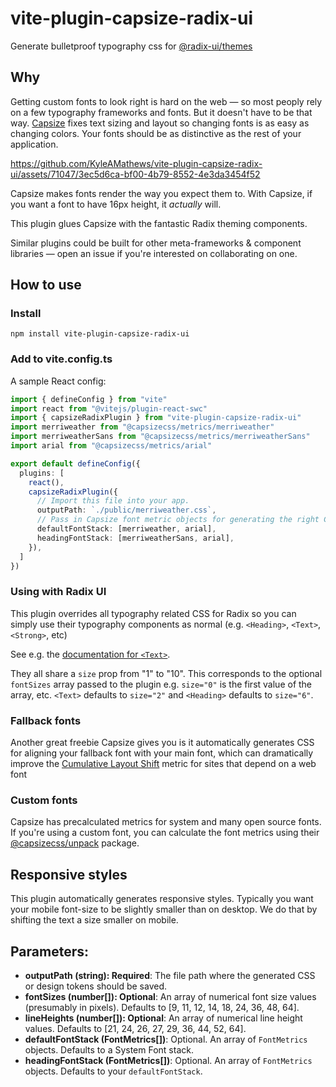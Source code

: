 # vite-plugin-capsize-radix-ui

Generate bulletproof typography css for [@radix-ui/themes](https://www.radix-ui.com/)

## Why

Getting custom fonts to look right is hard on the web — so most peoply
rely on a few typography frameworks and fonts. But it doesn't have to be that
way. [Capsize](https://seek-oss.github.io/capsize/) fixes text sizing and layout
so changing fonts is as easy as changing colors. Your fonts should be as distinctive
as the rest of your application.

https://github.com/KyleAMathews/vite-plugin-capsize-radix-ui/assets/71047/3ec5d6ca-bf00-4b79-8552-4e3da3454f52

Capsize makes fonts render the way you expect them to. With Capsize, if you
want a font to have 16px height, it _actually_ will.

This plugin glues Capsize with the fantastic Radix theming components.

Similar plugins could be built for other meta-frameworks & component libraries — open an issue
if you're interested on collaborating on one.

## How to use

### Install

`npm install vite-plugin-capsize-radix-ui`

### Add to vite.config.ts

A sample React config:
```ts
import { defineConfig } from "vite"
import react from "@vitejs/plugin-react-swc"
import { capsizeRadixPlugin } from "vite-plugin-capsize-radix-ui"
import merriweather from "@capsizecss/metrics/merriweather"
import merriweatherSans from "@capsizecss/metrics/merriweatherSans"
import arial from "@capsizecss/metrics/arial"

export default defineConfig({
  plugins: [
    react(),
    capsizeRadixPlugin({
      // Import this file into your app.
      outputPath: `./public/merriweather.css`,
      // Pass in Capsize font metric objects for generating the right CSS.
      defaultFontStack: [merriweather, arial],
      headingFontStack: [merriweatherSans, arial],
    }),
  ]
})
```

### Using with Radix UI
This plugin overrides all typography related CSS for Radix so you can simply
use their typography components as normal (e.g. `<Heading>`, `<Text>`, `<Strong>`, etc)

See e.g. the [documentation for `<Text>`](https://www.radix-ui.com/themes/docs/components/text).

They all share a `size` prop from "1" to "10". This corresponds to the optional
`fontSizes` array passed to the plugin e.g. `size="0"` is the first value of
the array, etc. `<Text>` defaults to `size="2"` and `<Heading>` defaults to
`size="6"`.

### Fallback fonts

Another great freebie Capsize gives you is it automatically generates CSS for
aligning your fallback font with your main font, which can dramatically improve
the [Cumulative Layout Shift](https://web.dev/cls/) metric for sites that depend on a web font

### Custom fonts

Capsize has precalculated metrics for system and many open source fonts. If you're
using a custom font, you can calculate the font metrics using their [@capsizecss/unpack](https://github.com/seek-oss/capsize?tab=readme-ov-file#unpack) package.

## Responsive styles
This plugin automatically generates responsive styles. Typically you want your mobile font-size
to be slightly smaller than on desktop. We do that by shifting the text a size smaller on mobile.

## Parameters:

* __outputPath (string): Required__: The file path where the generated CSS or design tokens should be saved.
* __fontSizes (number[]): Optional__: An array of numerical font size values (presumably in pixels). Defaults to [9, 11, 12, 14, 18, 24, 36, 48, 64].
* __lineHeights (number[]): Optional__: An array of numerical line height values. Defaults to [21, 24, 26, 27, 29, 36, 44, 52, 64].
* __defaultFontStack (FontMetrics[])__: Optional. An array of `FontMetrics` objects. Defaults to a System Font stack.
* __headingFontStack (FontMetrics[])__: Optional. An array of `FontMetrics` objects. Defaults to your `defaultFontStack`.
